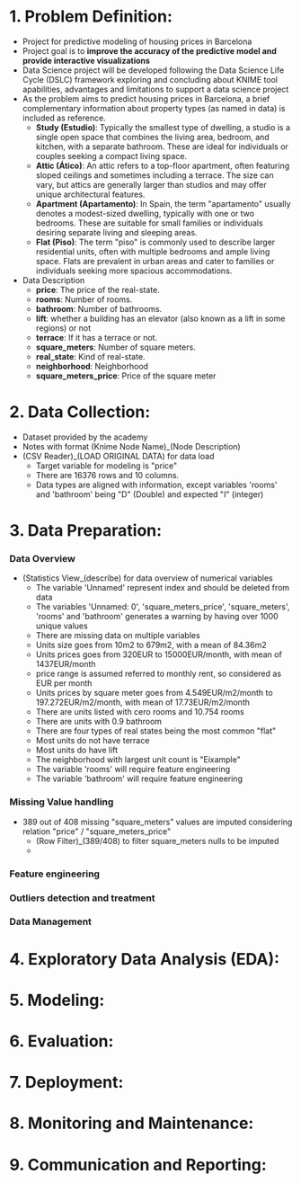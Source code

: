 # 1. **Problem Definition**: 
- Project for predictive modeling of housing prices in Barcelona
- Project goal is to **improve the accuracy of the predictive model and provide interactive visualizations**
- Data Science project will be developed following the Data Science Life Cycle (DSLC) framework
exploring and concluding about KNIME tool apabilities, advantages and limitations to support a data science project
- As the problem aims to predict housing prices in Barcelona, a brief complementary information about property types (as named in data) is included as reference.
    - **Study (Estudio)**: Typically the smallest type of dwelling, a studio is a single open space that combines the living area, bedroom, and kitchen, with a separate bathroom. These are ideal for individuals or couples seeking a compact living space.
    - **Attic (Ático)**: An attic refers to a top-floor apartment, often featuring sloped ceilings and sometimes including a terrace. The size can vary, but attics are generally larger than studios and may offer unique architectural features.
    - **Apartment (Apartamento)**: In Spain, the term "apartamento" usually denotes a modest-sized dwelling, typically with one or two bedrooms. These are suitable for small families or individuals desiring separate living and sleeping areas.
    - **Flat (Piso)**: The term "piso" is commonly used to describe larger residential units, often with multiple bedrooms and ample living space. Flats are prevalent in urban areas and cater to families or individuals seeking more spacious accommodations.
- Data Description
    - **price**: The price of the real-state.
    - **rooms**: Number of rooms.
    - **bathroom**: Number of bathrooms.
    - **lift**: whether a building has an elevator (also known as a lift in some regions) or not
    - **terrace**: If it has a terrace or not.
    - **square_meters**: Number of square meters.
    - **real_state**: Kind of real-state.
    - **neighborhood**: Neighborhood
    - **square_meters_price**: Price of the square meter

# 2. **Data Collection**: 
- Dataset provided by the academy
- Notes with format (Knime Node Name)_(Node Description)
- (CSV Reader)_(LOAD ORIGINAL DATA) for data load
    - Target variable for modeling is "price"
    - There are 16376 rows and 10 columns. 
    - Data types are aligned with information, except variables 'rooms' and 'bathroom' being "D" (Double) and expected "I" (integer)

# 3. **Data Preparation**: 
### **Data Overview**
- (Statistics View_(describe) for data overview of numerical variables
    - The variable 'Unnamed' represent index and should be deleted from data
    - The variables 'Unnamed: 0', 'square_meters_price', 'square_meters', 'rooms' and 'bathroom' generates a warning by having over 1000 unique values
    - There are missing data on multiple variables
    - Units size goes from 10m2 to 679m2, with a mean of 84.36m2
    - Units prices goes from 320EUR to 15000EUR/month, with mean of 1437EUR/month
    - price range is assumed referred to monthly rent, so considered as EUR per month
    - Units prices by square meter goes from 4.549EUR/m2/month to 197.272EUR/m2/month, with mean of 17.73EUR/m2/month
    - There are units listed with cero rooms and 10.754 rooms
    - There are units with 0.9 bathroom
    - There are four types of real states being the most common "flat"
    - Most units do not have terrace
    - Most units do have lift
    - The neighborhood with largest unit count is "Eixample"
    - The variable 'rooms' will require feature engineering
    - The variable 'bathroom' will require feature engineering

### **Missing Value handling**
- 389 out of 408 missing "square_meters" values are imputed considering relation "price" / "square_meters_price"
    - (Row Filter)_(389/408) to filter square_meters nulls to be imputed
    - 

### **Feature engineering**

### **Outliers detection and treatment**

### **Data Management**

# 4. **Exploratory Data Analysis (EDA)**:

# 5. **Modeling**:

# 6. **Evaluation**:

# 7. **Deployment**:

# 8. **Monitoring and Maintenance**:

# 9. **Communication and Reporting**:




